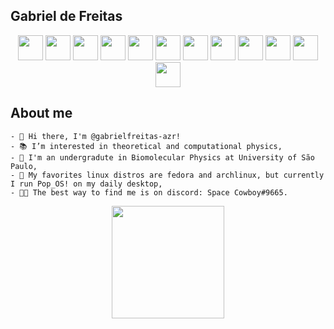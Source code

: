 ## Gabriel de Freitas 

<div align="center">
    <img src="https://cdn.jsdelivr.net/gh/devicons/devicon/icons/julia/julia-original-wordmark.svg" width="40" height="40"/>
    <img src="https://cdn.jsdelivr.net/gh/devicons/devicon/icons/c/c-original.svg" width="40" height="40"/>
    <img src="https://cdn.jsdelivr.net/gh/devicons/devicon/icons/python/python-original.svg" width="40" height="40"/>
    <img src="https://cdn.jsdelivr.net/gh/devicons/devicon/icons/numpy/numpy-original-wordmark.svg" width="40" height="40"/>
    <img src="https://cdn.jsdelivr.net/gh/devicons/devicon/icons/lua/lua-original-wordmark.svg" width="40" height="40"/>       
    <img src="https://cdn.jsdelivr.net/gh/devicons/devicon/icons/bash/bash-original.svg" width="40" height="40" />
    <img src="https://cdn.jsdelivr.net/gh/devicons/devicon/icons/linux/linux-original.svg" width="40" height="40"/>
    <img src="https://cdn.jsdelivr.net/gh/devicons/devicon/icons/fedora/fedora-original.svg" width="40" height="40"/>
    <img src="https://cdn.jsdelivr.net/gh/devicons/devicon/icons/firefox/firefox-plain.svg" width="40" height="40"/>
    <img src="https://cdn.jsdelivr.net/gh/devicons/devicon/icons/git/git-original-wordmark.svg" width="40" height="40"/>
    <img src="https://cdn.jsdelivr.net/gh/devicons/devicon/icons/vim/vim-original.svg" width="40" height="40"/>
    <img src="https://cdn.jsdelivr.net/gh/devicons/devicon/icons/vscode/vscode-original.svg" width="40" height="40"/>
</div>

## About me

<div dsplay="inline-block">

	- 👋 Hi there, I'm @gabrielfreitas-azr! 
	- 📚 I’m interested in theoretical and computational physics, 
	- 🧬 I'm an undergradute in Biomolecular Physics at University of São Paulo,
	- 🐧 My favorites linux distros are fedora and archlinux, but currently I run Pop_OS! on my daily desktop, 
	- 👨‍💻 The best way to find me is on discord: Space Cowboy#9665.
</div>


<div align="center">
	<a href="https://github.com/gabrielfreitas-azr">
	<img height="180em" src="https://github-readme-stats.vercel.app/api?username=gabrielfreitas-azr&show_icons=true&theme=tokyonight&include_all_commits=true&count_private=true"/>
</div>
